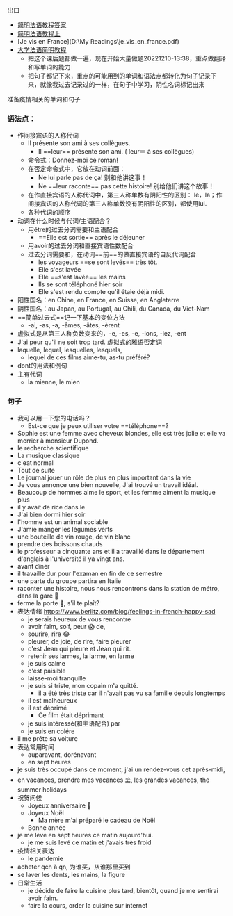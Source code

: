 出口

- [简明法语教程答案](C:\Users\Administrator\Desktop\简明法语教程参考答案.pdf)
- [简明法语教程上](D:\Documents\简明法语教程上.pdf)
- [Je vis en France](D:\My Readings\je_vis_en_france.pdf)
- [大学法语简明教程](C:\Users\Administrator\Desktop\法语教程.pdf)
	- 把这个课后题都做一遍，现在开始大量做题20221210-13:38，重点做翻译和写单词的能力
	- 把句子都记下来，重点的可能用到的单词和语法点都转化为句子记录下来，就像我过去记录过的一样，在句子中学习，阴性名词标记出来

准备疫情相关的单词和句子

### 语法点：
- 作间接宾语的人称代词
	- Il présente son ami à ses collègues.  
		- Il ==leur== présente son ami. ( leur＝ à ses collègues)
	- 命令式：Donnez-moi ce roman!
	- 在否定命令式中，它放在动词前⾯：  
		- Ne lui parle pas de ça! 别和他讲这事！  
		- Ne ==leur raconte== pas cette histoire! 别给他们讲这个故事！
	- 在作直接宾语的⼈称代词中，第三⼈称单数有阴阳性的区别：  le，la；作间接宾语的⼈称代词的第三⼈称单数没有阴阳性的区别，都使用lui.
	- 各种代词的顺序
- 动词在什么时候与代词/主语配合？
	- 用être的过去分词需要和主语配合
		- ==Elle est sortie== après le déjeuner
	- 用avoir的过去分词和直接宾语性数配合
	- 过去分词需要和，在动词==前==的做直接宾语的自反代词配合
		- les voyageurs ==se sont levés== très tôt.
		- Elle s'est lavée
		- Elle ==s'est lavée== les mains
		- Ils se sont téléphoné hier soir
		- Elle s'est rendu compte qu'il étaie déjà midi. 
- 阳性国名：en Chine, en France, en Suisse, en Angleterre
- 阴性国名：au Japan, au Portugal, au Chili, du Canada, du Viet-Nam
- ==简单过去式==记一下基本的变位方法 
	- -ai, -as, -a, -âmes, -âtes, -èrent
- 虚拟式是从第三人称负数变来的，-e, -es, -e, -ions, -iez, -ent
- J'ai peur qu'il ne soit trop tard. 虚拟式的雅语否定词
- laquelle, lequel, lesquelles, lesquels, 
	- lequel de ces films aime-tu, as-tu préféré?
- dont的用法和例句
- 主有代词
	- la mienne, le mien


### 句子
- 我可以⽤⼀下您的电话吗？
	- Est-ce que je peux utiliser votre ==téléphone==?
- Sophie est une femme avec cheveux blondes, elle est très jolie et elle va merrier à monsieur Dupond.
- le recherche scientifique
- La musique classique
- c'eat normal
- Tout de suite
- Le journal jouer un rôle de plus en plus important dans la vie
- Je vous annonce une bien nouvelle, J'ai trouvé un travail idéal.
- Beaucoup de hommes aime le sport, et les femme aiment la musique plus
- il y avait de rice dans le 
- J'ai bien dormi hier soir
- l'homme est un animal sociable
- J'amie manger les légumes verts
- une bouteille de vin rouge, de vin blanc
- prendre des boissons chauds
- le professeur a cinquante ans et il a travaillé dans le département d'anglais à l'université il ya vingt ans. 
- avant dîner 
- il travaille dur pour l'examan en fin de ce semestre
- une parte du groupe partira en Italie
- raconter une histoire, nous nous rencontrons dans la station de métro, dans la gare 🚉 
- ferme la porte 🚪, s'il te plaît? 
- 表达情绪 https://www.berlitz.com/blog/feelings-in-french-happy-sad
	- je serais heureux de vous rencontre
	- avoir faim, soif, peur 😱 de, 
	- sourire, rire 😂 
	- pleurer, de joie, de rire, faire pleurer
	- c'est Jean qui pleure et Jean qui rit. 
	- retenir ses larmes, la larme, en larme
	- je suis calme
	- c'est paisible 
	- laisse-moi tranquille
	- je suis si triste, mon copain m'a quitté.
		- il a été très triste car il n'avait pas vu sa famille depuis longtemps
	- il est malheureux
	- il est déprimé
		- Ce film était déprimant
	- je suis intéressé(和主语配合) par 
	- je suis en colére
- il me prête sa voiture
- 表达常用时间
	- auparavant, dorénavant
	- en sept heures
- je suis très occupé dans ce moment, j'ai un rendez-vous cet après-midi, 
- en vacances, prendre mes vacances ⛱, les grandes vacances, the summer holidays 
- 祝贺问候
	- Joyeux anniversaire 🎂 
	- Joyeux Noël 
		- Ma mère m'ai préparé le cadeau de Noël
	- Bonne année
- je me lève en sept heures ce matin aujourd'hui.
	- je me suis levé ce matin et j'avais très froid
- 疫情相关表达
	- le pandemie 
- acheter qch à qn, 为谁买，从谁那里买到
- se laver les dents, les mains, la figure
- 日常生活
	- je décide de faire la cuisine plus tard, bientôt, quand je me sentirai avoir faim.
	- faire la cours, order la cuisine sur internet

